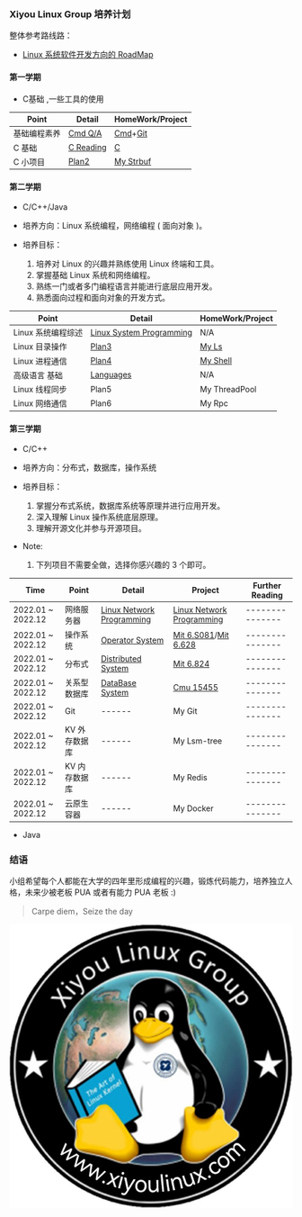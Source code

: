 ### Xiyou Linux Group 培养计划

整体参考路线路：
- [Linux 系统软件开发方向的 RoadMap](https://github.com/xiyou-linuxer/Plan/issues/1)

#### 第一学期
* C基础 ,一些工具的使用

| Point              |Detail                                                            | HomeWork/Project               | 
| ------------------ | ----------------------------------------------------------------- | ------------------------------ | 
| 基础编程素养| [Cmd Q/A](preparation/cmd.md)                                     | [Cmd](project/cmd.md)+[Git](./preparation/Git.md)          |
| C        基础      | [C Reading](preparation/C.md)                                     | [C](project/C.md)              | 
| C        小项目    | [Plan2](old-Plan/Plan2.md)                                        | [My Strbuf](project/strbuf.md) | ---------------                                                       |

#### 第二学期

* C/C++/Java

* 培养方向：Linux 系统编程，网络编程 ( 面向对象 )。
* 培养目标：
  1. 培养对 Linux 的兴趣并熟练使用 Linux 终端和工具。
  2. 掌握基础 Linux 系统和网络编程。
  3. 熟练一门或者多门编程语言并能进行底层应用开发。
  4. 熟悉面向过程和面向对象的开发方式。

| Point              | Detail                                                            | HomeWork/Project               |
| ------------------ | ----------------------------------------------------------------- | ------------------------------ |
| Linux 系统编程综述 | [Linux System Programming](preparation/LinuxSystemProgramming.md) | N/A                            | 
| Linux    目录操作  | [Plan3](old-Plan/Plan3.md)                                        | [My Ls](project/ls.md)         | 
| Linux    进程通信  | [Plan4](old-Plan/Plan4-other.md)                                  | [My Shell](project/shell.md)   | 
| 高级语言 基础      | [Languages](preparation/Languages.md)                             | N/A                            | 
| Linux    线程同步  | Plan5                                                             | My ThreadPool                  | 
| Linux    网络通信  | Plan6                                                             | My Rpc                         | 


#### 第三学期

* C/C++

* 培养方向：分布式，数据库，操作系统
* 培养目标：
  1. 掌握分布式系统，数据库系统等原理并进行应用开发。
  2. 深入理解 Linux 操作系统底层原理。
  3. 理解开源文化并参与开源项目。

* Note:
  1. 下列项目不需要全做，选择你感兴趣的 3 个即可。

| Time              | Point         | Detail                                                              | Project                                                                                               | Further Reading |
| ----------------- | ------------- | ------------------------------------------------------------------- | ----------------------------------------------------------------------------------------------------- | --------------- |
| 2022.01 ~ 2022.12 | 网络服务器    | [Linux Network Programming](preparation/LinuxNetworkProgramming.md) | [Linux Network Programming](preparation/LinuxNetworkProgramming.md#%E8%87%AA%E6%88%91%E6%A3%80%E9%AA%8C-homework) | --------------- |
| 2022.01 ~ 2022.12 | 操作系统      | [Operator System](preparation/OS.md)                                | [Mit 6.S081](https://pdos.csail.mit.edu/6.S081)/[Mit 6.628](https://pdos.csail.mit.edu/6.828/2018/schedule.html)                                                       | --------------- |
| 2022.01 ~ 2022.12 | 分布式        | [Distributed System](preparation/DistributedSystems.md)             | [Mit 6.824](https://pdos.csail.mit.edu/6.824/)                                                        | --------------- |
| 2022.01 ~ 2022.12 | 关系型数据库  | [DataBase System](preparation/DB.md)                                | [Cmu 15455](https://15445.courses.cs.cmu.edu)                                                                 | --------------- |
| 2022.01 ~ 2022.12 | Git           | ------                                                              | My Git                                                                                                | --------------- |
| 2022.01 ~ 2022.12 | KV 外存数据库 | ------                                                              | My Lsm-tree                                                                                           | --------------- |
| 2022.01 ~ 2022.12 | KV 内存数据库 | ------                                                              | My Redis                                                                                              | --------------- |
| 2022.01 ~ 2022.12 | 云原生 容器   | ------                                                              | My Docker                                                                                             | --------------- |

* Java

<!--  Then? What's next? -->

### 结语

小组希望每个人都能在大学的四年里形成编程的兴趣，锻炼代码能力，培养独立人格，未来少被老板 PUA 或者有能力 PUA 老板 :)

> Carpe diem，Seize the day

![一只来自西安邮电大学的小企鹅](resource/xiyoulinux.jpg)